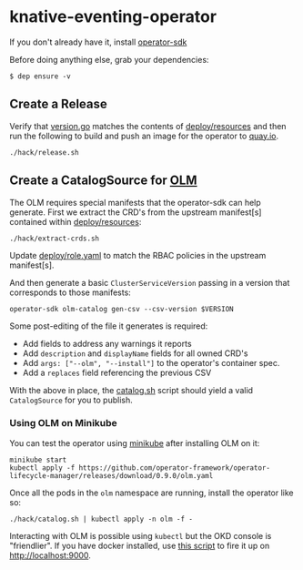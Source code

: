 # knative-eventing-operator

If you don't already have it, install
[operator-sdk](https://github.com/operator-framework/operator-sdk/)

Before doing anything else, grab your dependencies:

    $ dep ensure -v

## Create a Release

Verify that [version.go](version/version.go) matches the contents of
[deploy/resources](deploy/resources/) and then run the following to
build and push an image for the operator to
[quay.io](https://quay.io/repository/openshift-knative/knative-eventing-operator).

    ./hack/release.sh

## Create a CatalogSource for [OLM](https://github.com/operator-framework/operator-lifecycle-manager)

The OLM requires special manifests that the operator-sdk can help
generate. First we extract the CRD's from the upstream manifest[s]
contained within [deploy/resources](deploy/resources/):

    ./hack/extract-crds.sh

Update [deploy/role.yaml](deploy/role.yaml/) to match the RBAC
policies in the upstream manifest[s].

And then generate a basic `ClusterServiceVersion` passing in a version
that corresponds to those manifests:

    operator-sdk olm-catalog gen-csv --csv-version $VERSION

Some post-editing of the file it generates is required:

* Add fields to address any warnings it reports
* Add `description` and `displayName` fields for all owned CRD's
* Add `args: ["--olm", "--install"]` to the operator's container spec.
* Add a `replaces` field referencing the previous CSV

With the above in place, the [catalog.sh](hack/catalog.sh) script
should yield a valid `CatalogSource` for you to publish.

### Using OLM on Minikube

You can test the operator using
[minikube](https://kubernetes.io/docs/setup/minikube/) after
installing OLM on it:

    minikube start
    kubectl apply -f https://github.com/operator-framework/operator-lifecycle-manager/releases/download/0.9.0/olm.yaml

Once all the pods in the `olm` namespace are running, install the
operator like so:
    
    ./hack/catalog.sh | kubectl apply -n olm -f -

Interacting with OLM is possible using `kubectl` but the OKD console
is "friendlier". If you have docker installed, use [this
script](https://github.com/operator-framework/operator-lifecycle-manager/blob/master/scripts/run_console_local.sh)
to fire it up on <http://localhost:9000>.
